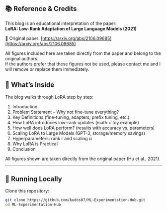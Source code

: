 
## 📚 Reference & Credits
This blog is an educational interpretation of the paper:  
**LoRA: Low-Rank Adaptation of Large Language Models (2021)**  

📄 Original paper: [https://arxiv.org/abs/2106.09685](https://arxiv.org/abs/2106.09685)  

All figures included here are taken directly from the paper and belong to the original authors.  
If the authors prefer that these figures not be used, please contact me and I will remove or replace them immediately.  




## 📖 What’s Inside
The blog walks through LoRA step by step:
1. Introduction  
2. Problem Statement – Why not fine-tune everything?  
3. Key Definitions (fine-tuning, adapters, prefix tuning, etc.)  
4. How LoRA introduces low-rank updates (math + toy example)  
5. How well does LoRA perform? (results with accuracy vs. parameters)  
6. Scaling LoRA to Large Models (GPT-3, storage/memory savings)  
7. Hyperparameters: rank r and scaling α  
8. Why LoRA is Practical  
9. Conclusion  

All figures shown are taken directly from the original paper (Hu et al., 2021).  

---

## 🚀 Running Locally

Clone this repository:

```bash
git clone https://github.com/kudos07/ML-Experimentation-Hub.git
cd ML-Experimentation-Hub
